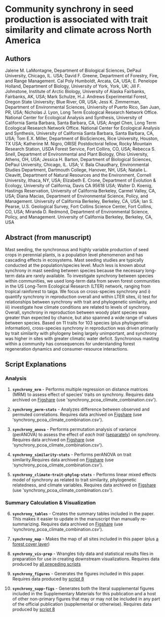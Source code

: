 # Community synchrony in seed production is associated with trait similarity and climate across North America

## Authors

Jalene M. LaMontagne, Department of Biological Sciences, DePaul University, Chicago, IL. USA;
David F. Greene, Department of Forestry, Fire, and Range Management. Cal Poly Humboldt, Arcata, CA, USA;
E. Penelope Holland, Department of Biology, University of York, York, UK;
Jill F. Johnstone, Institute of Arctic Biology, University of Alaska Fairbanks, Fairbanks, AK, USA;
Mark Schulze, H.J. Andrews Experimental Forest, Oregon State University; Blue River, OR, USA;
Jess K. Zimmerman, Department of Environmental Sciences, University of Puerto Rico, San Juan, PR, USA;
Nicholas J. Lyon, Long Term Ecological Research Network Office. National Center for Ecological Analysis and Synthesis, University of California Santa Barbara, Santa Barbara, CA, USA;
Angel Chen, Long Term Ecological Research Network Office. National Center for Ecological Analysis and Synthesis, University of California Santa Barbara, Santa Barbara, CA, USA;
Tom E.X. Miller, Department of BioSciences, Rice University, Houston, TX USA;
Katherine M. Nigro, ORISE Postdoctoral fellow, Rocky Mountain Research Station, USDA Forest Service, Fort Collins, CO, USA;
Rebecca S. Snell, Department of Environmental and Plant Biology, Ohio University, Athens, OH, USA;
Jessica H. Barton, Department of Biological Sciences, DePaul University, Chicago, IL. USA;
V. Bala Chaudhary, Environmental Studies Department, Dartmouth College, Hanover, NH, USA;
Natalie L. Cleavitt, Department of Natural Resources and the Environment, Cornell University, Ithaca, NY, USA;
Elizabeth E. Crone, Department of Evolution & Ecology, University of California, Davis CA 95618 USA;
Walter D. Koenig, Hastings Reservation, University of California Berkeley, Carmel Valley, CA, USA;
Diana Macias, Department of Environmental Science, Policy, and Management. University of California Berkeley, Berkeley, CA, USA;
Ian S. Pearse, U.S. Geological Survey, Fort Collins Science Center, Fort Collins, CO, USA;
Miranda D. Redmond, Department of Environmental Science, Policy, and Management. University of California Berkeley, Berkeley, CA, USA

## Abstract (from manuscript)

Mast seeding, the synchronous and highly variable production of seed crops in perennial plants, is a population level phenomenon and has cascading effects in ecosystems. Mast seeding studies are typically conducted at the population/species level. Much less is known about synchrony in mast seeding between species because the necessary long-term data are rarely available. To investigate synchrony between species within communities, we used long-term data from seven forest communities in the US Long-Term Ecological Research (LTER) network, ranging from tropical rainforest to taiga. We focus on cross-species synchrony and i) quantify synchrony in reproduction overall and within LTER sites, ii) test for relationships between synchrony with trait and phylogenetic similarity, and iii) investigate how climate conditions are related to levels of synchrony. Overall, synchrony in reproduction between woody plant species was greater than expected by chance, but also spanned a wide range of values between species. Based on 11 traits for 103 species (plus phylogenetic information), cross-species synchrony in reproduction was driven primarily by trait similarity with phylogeny being largely unimportant, and synchrony was higher in sites with greater climatic water deficit. Synchronous masting within a community has consequences for understanding forest regeneration dynamics and consumer-resource interactions.

## Script Explanations

### Analysis

1. **`synchrony_mrm`** - Performs multiple regression on distance matrices (MRM) to assess effect of species' traits on synchrony. Requires data archived on <u>Figshare</u> (use 'synchrony_pcoa_climate_combination.csv').

2. **`synchrony_perm-stats`** - Analyzes difference between observed and permuted correlations. Requires data archived on <u>Figshare</u> (use 'synchrony_pcoa_climate_combination.csv').

3. **`synchrony_anova`** - Performs permutation analysis of variance (perANOVA) to assess the effect of _each trait_ (<u>separately</u>) on synchrony. Requires data archived on <u>Figshare</u> (use 'synchrony_pcoa_climate_combination.csv').

4. **`synchrony_similarity-stats`** - Performs perANOVA on trait similarity.Requires data archived on <u>Figshare</u> (use 'synchrony_pcoa_climate_combination.csv').

5. **`synchrony_climate-trait-phylog-stats`** - Performs linear mixed effects model of synchrony as related to trait similarity, phylogenetic relatedness, and climate variables. Requires data archived on <u>Figshare</u> (use 'synchrony_pcoa_climate_combination.csv').

### Summary Calculation & Visualization

6. **`synchrony_tables`** - Creates the summary tables included in the paper. This makes it easier to update in the manuscript than manually re-summarizing. Requires data archived on <u>Figshare</u> (use 'synchrony_pcoa_climate_combination.csv').

7. **`synchrony_map`** - Makes the map of all sites included in this paper (plus [a forest cover layer](https://lpdaac.usgs.gov/products/mcd12q1v006/))

8. **`synchrony_vis-prep`** - Wrangles tidy data and statistical results files in preparation for use in creating downstream visualizations. Requires data produced by <u>all preceding scripts</u>

9. **`synchrony_figures`** - Generates the figures included in this paper. Requires data produced by <u>script 8</u>

10. **`synchrony_supp-figs`** - Generates both the literal supplemental figures included in the Supplementary Materials for this publication and a host of other non-primary figures that may or may not be included in any part of the official publication (supplemental or otherwise). Requires data produced by <u>script 8</u>
